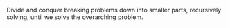 
Divide and conquer
breaking problems down into smaller parts, recursively solving, until we solve the overarching problem.